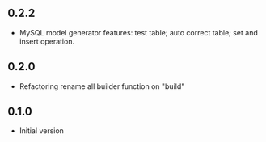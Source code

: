 ## 0.2.2

- MySQL model generator features: test table; auto correct table; set and insert operation. 

## 0.2.0

- Refactoring rename all builder function on "build"

## 0.1.0

- Initial version

